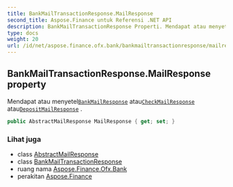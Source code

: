 ```yaml
---
title: BankMailTransactionResponse.MailResponse
second_title: Aspose.Finance untuk Referensi .NET API
description: BankMailTransactionResponse Properti. Mendapat atau menyetelBankMailResponse atauCheckMailResponse atauDepositMailResponse .
type: docs
weight: 20
url: /id/net/aspose.finance.ofx.bank/bankmailtransactionresponse/mailresponse/
---
```

## BankMailTransactionResponse.MailResponse property

Mendapat atau menyetel[`BankMailResponse`](../../bankmailresponse/) atau[`CheckMailResponse`](../../checkmailresponse/) atau[`DepositMailResponse`](../../depositmailresponse/) .

```csharp
public AbstractMailResponse MailResponse { get; set; }
```

### Lihat juga

* class [AbstractMailResponse](../../abstractmailresponse/)
* class [BankMailTransactionResponse](../)
* ruang nama [Aspose.Finance.Ofx.Bank](../../bankmailtransactionresponse/)
* perakitan [Aspose.Finance](../../../)


